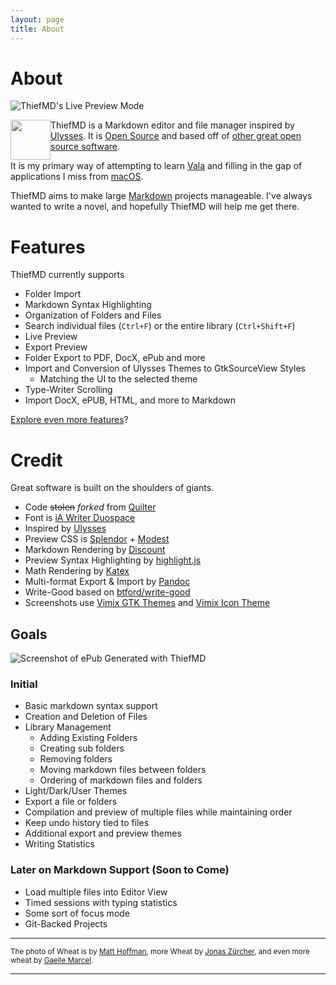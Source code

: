 ```yaml
---
layout: page
title: About
---
```


# About

<div class="responsive-right hoffman"><img src="/images/preview.png" alt="ThiefMD's Live Preview Mode" /></div>

<img src="/images/thiefmd_64.png" style="float: left; height: 64px; width: 64px;" />ThiefMD is a Markdown editor and file manager inspired by [Ulysses](https://ulysses.app). It is [Open Source](https://github.com/kmwallio/ThiefMD) and based off of [other great open source software](#credit).

It is my primary way of attempting to learn [Vala](https://wiki.gnome.org/Projects/Vala) and filling in the gap of applications I miss from [macOS](https://apple.com).

ThiefMD aims to make large [Markdown](https://daringfireball.net/projects/markdown/syntax) projects manageable. I've always wanted to write a novel, and hopefully ThiefMD will help me get there.

# Features

ThiefMD currently supports

* Folder Import
* Markdown Syntax Highlighting
* Organization of Folders and Files
* Search individual files (`Ctrl+F`) or the entire library (`Ctrl+Shift+F`)
* Live Preview
* Export Preview
* Folder Export to PDF, DocX, ePub and more
* Import and Conversion of Ulysses Themes to GtkSourceView Styles
  - Matching the UI to the selected theme
* Type-Writer Scrolling
* Import DocX, ePUB, HTML, and more to Markdown

[Explore even more features](/deets)?

<div class="clear"></div>

# Credit

Great software is built on the shoulders of giants.

* Code <s>stolen</s> *forked* from [Quilter](https://github.com/lainsce/quilter)
* Font is [iA Writer Duospace](https://github.com/iaolo/iA-Fonts)
* Inspired by [Ulysses](https://ulyssesapp.com)
* Preview CSS is [Splendor](http://markdowncss.github.io/splendor) + [Modest](http://markdowncss.github.io/modest)
* Markdown Rendering by [Discount](http://www.pell.portland.or.us/~orc/Code/discount)
* Preview Syntax Highlighting by [highlight.js](https://highlightjs.org)
* Math Rendering by [Katex](https://katex.org)
* Multi-format Export & Import by [Pandoc](https://pandoc.org)
* Write-Good based on [btford/write-good](https://github.com/btford/write-good)
* Screenshots use [Vimix GTK Themes](https://github.com/vinceliuice/vimix-gtk-themes) and [Vimix Icon Theme](https://github.com/vinceliuice/vimix-icon-theme)

## Goals

<div class="responsive-right marcel"><img src="/images/epub-export.png" alt="Screenshot of ePub Generated with ThiefMD" /></div>

### Initial

* Basic markdown syntax support
* Creation and Deletion of Files
* Library Management
    * Adding Existing Folders
    * Creating sub folders
    * Removing folders
    * Moving markdown files between folders
    * Ordering of markdown files and folders
* Light/Dark/User Themes
* Export a file or folders
* Compilation and preview of multiple files while maintaining order
* Keep undo history tied to files
* Additional export and preview themes
* Writing Statistics

### Later on Markdown Support (Soon to Come)

* Load multiple files into Editor View
* Timed sessions with typing statistics
* Some sort of focus mode
* Git-Backed Projects

<div class="clear"></div>

***

<small>The photo of Wheat is by [Matt Hoffman](https://unsplash.com/@__matthoffman__), more Wheat by [Jonas Zürcher](https://unsplash.com/@tsueri), and even more wheat by [Gaelle Marcel](https://unsplash.com/@gaellemarcel).</small>

***
